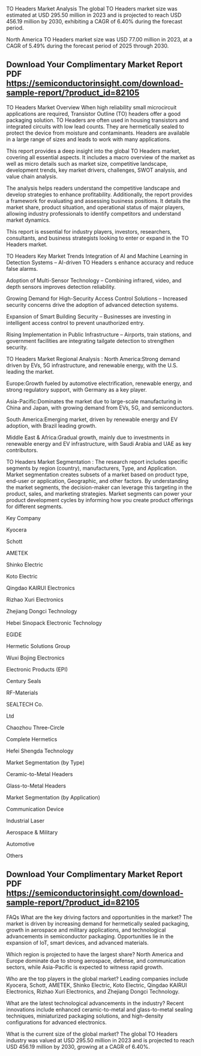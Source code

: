 TO Headers Market Analysis
The global TO Headers market size was estimated at USD 295.50 million in 2023 and is projected to reach USD 456.19 million by 2030, exhibiting a CAGR of 6.40% during the forecast period.

North America TO Headers market size was USD 77.00 million in 2023, at a CAGR of 5.49% during the forecast period of 2025 through 2030.

## Download Your Complimentary Market  Report PDF https://semiconductorinsight.com/download-sample-report/?product_id=82105 


TO Headers Market Overview
When high reliability small microcircuit applications are required, Transistor Outline (TO) headers offer a good packaging solution. TO Headers are often used in housing transistors and integrated circuits with low lead counts. They are hermetically sealed to protect the device from moisture and contaminants. Headers are available in a large range of sizes and leads to work with many applications.

This report provides a deep insight into the global TO Headers market, covering all essential aspects. It includes a macro overview of the market as well as micro details such as market size, competitive landscape, development trends, key market drivers, challenges, SWOT analysis, and value chain analysis.

The analysis helps readers understand the competitive landscape and develop strategies to enhance profitability. Additionally, the report provides a framework for evaluating and assessing business positions. It details the market share, product situation, and operational status of major players, allowing industry professionals to identify competitors and understand market dynamics.

This report is essential for industry players, investors, researchers, consultants, and business strategists looking to enter or expand in the TO Headers market.

TO Headers Key Market Trends
Integration of AI and Machine Learning in Detection Systems – AI-driven TO Headers s enhance accuracy and reduce false alarms.

Adoption of Multi-Sensor Technology – Combining infrared, video, and depth sensors improves detection reliability.

Growing Demand for High-Security Access Control Solutions – Increased security concerns drive the adoption of advanced detection systems.

Expansion of Smart Building Security – Businesses are investing in intelligent access control to prevent unauthorized entry.

Rising Implementation in Public Infrastructure – Airports, train stations, and government facilities are integrating tailgate detection to strengthen security.

TO Headers Market Regional Analysis :
North America:Strong demand driven by EVs, 5G infrastructure, and renewable energy, with the U.S. leading the market.

Europe:Growth fueled by automotive electrification, renewable energy, and strong regulatory support, with Germany as a key player.

Asia-Pacific:Dominates the market due to large-scale manufacturing in China and Japan, with growing demand from EVs, 5G, and semiconductors.

South America:Emerging market, driven by renewable energy and EV adoption, with Brazil leading growth.

Middle East & Africa:Gradual growth, mainly due to investments in renewable energy and EV infrastructure, with Saudi Arabia and UAE as key contributors.

TO Headers Market Segmentation :
The research report includes specific segments by region (country), manufacturers, Type, and Application. Market segmentation creates subsets of a market based on product type, end-user or application, Geographic, and other factors. By understanding the market segments, the decision-maker can leverage this targeting in the product, sales, and marketing strategies. Market segments can power your product development cycles by informing how you create product offerings for different segments.

Key Company

Kyocera

Schott

AMETEK

Shinko Electric

Koto Electric

Qingdao KAIRUI Electronics

Rizhao Xuri Electronics

Zhejiang Dongci Technology

Hebei Sinopack Electronic Technology

EGIDE

Hermetic Solutions Group

Wuxi Bojing Electronics

Electronic Products (EPI)

Century Seals

RF-Materials

SEALTECH Co.

Ltd

Chaozhou Three-Circle

Complete Hermetics

Hefei Shengda Technology

Market Segmentation (by Type)

Ceramic-to-Metal Headers

Glass-to-Metal Headers

Market Segmentation (by Application)

Communication Device

Industrial Laser

Aerospace & Military

Automotive

Others

## Download Your Complimentary Market  Report PDF https://semiconductorinsight.com/download-sample-report/?product_id=82105 

FAQs
What are the key driving factors and opportunities in the market?
The market is driven by increasing demand for hermetically sealed packaging, growth in aerospace and military applications, and technological advancements in semiconductor packaging. Opportunities lie in the expansion of IoT, smart devices, and advanced materials.


Which region is projected to have the largest share?
North America and Europe dominate due to strong aerospace, defense, and communication sectors, while Asia-Pacific is expected to witness rapid growth.


Who are the top players in the global market?
Leading companies include Kyocera, Schott, AMETEK, Shinko Electric, Koto Electric, Qingdao KAIRUI Electronics, Rizhao Xuri Electronics, and Zhejiang Dongci Technology.


What are the latest technological advancements in the industry?
Recent innovations include enhanced ceramic-to-metal and glass-to-metal sealing techniques, miniaturized packaging solutions, and high-density configurations for advanced electronics.


What is the current size of the global market?
The global TO Headers industry was valued at USD 295.50 million in 2023 and is projected to reach USD 456.19 million by 2030, growing at a CAGR of 6.40%.
